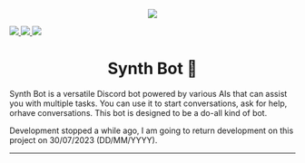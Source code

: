 <p  align="center"> 
  <kbd> <img src="https://cdn.discordapp.com/avatars/1096096564264579133/a61a1b77e6f327f4af7bba42c6d80d51.webp?size=512"/> </kbd>
</p>

<div>
  <a href="https://wakatime.com/badge/github/tockawaffle/SynthAi-Bot">
    <img src="https://wakatime.com/badge/github/tockawaffle/SynthAi-Bot.svg">
  </a>
  <a href="https://top.gg/bot/1096096564264579133">
    <img src="https://top.gg/api/widget/owner/1096096564264579133.svg">
  </a>
  <a href="https://top.gg/bot/1096096564264579133">
    <img src="https://top.gg/api/widget/servers/1096096564264579133.svg">
  </a>
</div>

<h1 align="center"> Synth Bot 🤖 </h1>
Synth Bot is a versatile Discord bot powered by various AIs that can assist you with multiple tasks. You can use it to start conversations, ask for help, orhave conversations. This bot is designed to be a do-all kind of bot.

Development stopped a while ago, I am going to return development on this project on 30/07/2023 (DD/MM/YYYY).

---
